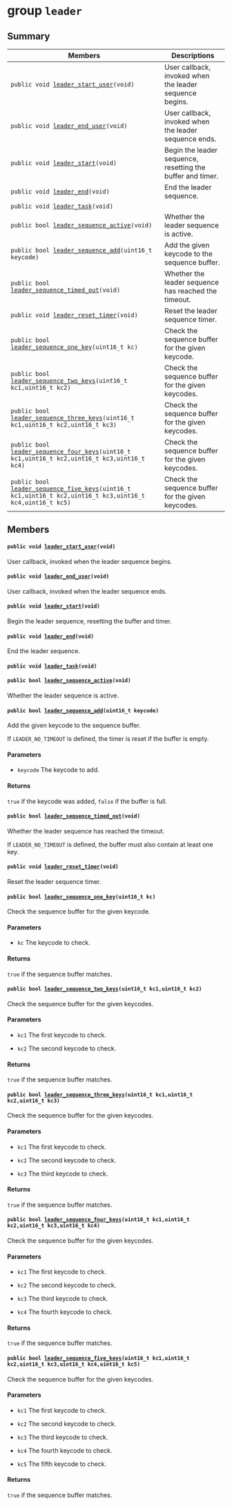 # group `leader` 

## Summary

 Members                        | Descriptions                                
--------------------------------|---------------------------------------------
`public void `[`leader_start_user`](#group__leader_1gae7b6746b0c6bd83cada1e770a7d8315d)`(void)`            | User callback, invoked when the leader sequence begins.
`public void `[`leader_end_user`](#group__leader_1ga20986d88ffc5f21f00eab4b5e9a03188)`(void)`            | User callback, invoked when the leader sequence ends.
`public void `[`leader_start`](#group__leader_1ga1f5dad3a2df12d29023e48852ff638ba)`(void)`            | Begin the leader sequence, resetting the buffer and timer.
`public void `[`leader_end`](#group__leader_1ga7ecc035ad29aed6d5ee3848725234b6c)`(void)`            | End the leader sequence.
`public void `[`leader_task`](#group__leader_1gaa451b483f86840a1a3a773a074b73019)`(void)`            | 
`public bool `[`leader_sequence_active`](#group__leader_1gab52594aae07ec2f59cc6cc00dce9cc0b)`(void)`            | Whether the leader sequence is active.
`public bool `[`leader_sequence_add`](#group__leader_1ga0b9825ee3240ffac41837664d10c36ff)`(uint16_t keycode)`            | Add the given keycode to the sequence buffer.
`public bool `[`leader_sequence_timed_out`](#group__leader_1gadb5905415a54ffab4a47a8d3227b3942)`(void)`            | Whether the leader sequence has reached the timeout.
`public void `[`leader_reset_timer`](#group__leader_1ga5a9246dc3f952a5522c188f747ce0722)`(void)`            | Reset the leader sequence timer.
`public bool `[`leader_sequence_one_key`](#group__leader_1ga6bcdd330c94f7074361c21ad8ee901fd)`(uint16_t kc)`            | Check the sequence buffer for the given keycode.
`public bool `[`leader_sequence_two_keys`](#group__leader_1ga6a09c0ae645990e9d219c62244c30e42)`(uint16_t kc1,uint16_t kc2)`            | Check the sequence buffer for the given keycodes.
`public bool `[`leader_sequence_three_keys`](#group__leader_1ga0dd4e91b428947bfb5ddb6fd09b29c11)`(uint16_t kc1,uint16_t kc2,uint16_t kc3)`            | Check the sequence buffer for the given keycodes.
`public bool `[`leader_sequence_four_keys`](#group__leader_1ga5f71174f1afa31112108336e0d782ff2)`(uint16_t kc1,uint16_t kc2,uint16_t kc3,uint16_t kc4)`            | Check the sequence buffer for the given keycodes.
`public bool `[`leader_sequence_five_keys`](#group__leader_1ga2c565e3c2d21eac4b23db75a15a9fa2d)`(uint16_t kc1,uint16_t kc2,uint16_t kc3,uint16_t kc4,uint16_t kc5)`            | Check the sequence buffer for the given keycodes.

## Members

#### `public void `[`leader_start_user`](#group__leader_1gae7b6746b0c6bd83cada1e770a7d8315d)`(void)` 

User callback, invoked when the leader sequence begins.

#### `public void `[`leader_end_user`](#group__leader_1ga20986d88ffc5f21f00eab4b5e9a03188)`(void)` 

User callback, invoked when the leader sequence ends.

#### `public void `[`leader_start`](#group__leader_1ga1f5dad3a2df12d29023e48852ff638ba)`(void)` 

Begin the leader sequence, resetting the buffer and timer.

#### `public void `[`leader_end`](#group__leader_1ga7ecc035ad29aed6d5ee3848725234b6c)`(void)` 

End the leader sequence.

#### `public void `[`leader_task`](#group__leader_1gaa451b483f86840a1a3a773a074b73019)`(void)` 

#### `public bool `[`leader_sequence_active`](#group__leader_1gab52594aae07ec2f59cc6cc00dce9cc0b)`(void)` 

Whether the leader sequence is active.

#### `public bool `[`leader_sequence_add`](#group__leader_1ga0b9825ee3240ffac41837664d10c36ff)`(uint16_t keycode)` 

Add the given keycode to the sequence buffer.

If `LEADER_NO_TIMEOUT` is defined, the timer is reset if the buffer is empty.

#### Parameters
* `keycode` The keycode to add.

#### Returns
`true` if the keycode was added, `false` if the buffer is full.

#### `public bool `[`leader_sequence_timed_out`](#group__leader_1gadb5905415a54ffab4a47a8d3227b3942)`(void)` 

Whether the leader sequence has reached the timeout.

If `LEADER_NO_TIMEOUT` is defined, the buffer must also contain at least one key.

#### `public void `[`leader_reset_timer`](#group__leader_1ga5a9246dc3f952a5522c188f747ce0722)`(void)` 

Reset the leader sequence timer.

#### `public bool `[`leader_sequence_one_key`](#group__leader_1ga6bcdd330c94f7074361c21ad8ee901fd)`(uint16_t kc)` 

Check the sequence buffer for the given keycode.

#### Parameters
* `kc` The keycode to check.

#### Returns
`true` if the sequence buffer matches.

#### `public bool `[`leader_sequence_two_keys`](#group__leader_1ga6a09c0ae645990e9d219c62244c30e42)`(uint16_t kc1,uint16_t kc2)` 

Check the sequence buffer for the given keycodes.

#### Parameters
* `kc1` The first keycode to check. 

* `kc2` The second keycode to check.

#### Returns
`true` if the sequence buffer matches.

#### `public bool `[`leader_sequence_three_keys`](#group__leader_1ga0dd4e91b428947bfb5ddb6fd09b29c11)`(uint16_t kc1,uint16_t kc2,uint16_t kc3)` 

Check the sequence buffer for the given keycodes.

#### Parameters
* `kc1` The first keycode to check. 

* `kc2` The second keycode to check. 

* `kc3` The third keycode to check.

#### Returns
`true` if the sequence buffer matches.

#### `public bool `[`leader_sequence_four_keys`](#group__leader_1ga5f71174f1afa31112108336e0d782ff2)`(uint16_t kc1,uint16_t kc2,uint16_t kc3,uint16_t kc4)` 

Check the sequence buffer for the given keycodes.

#### Parameters
* `kc1` The first keycode to check. 

* `kc2` The second keycode to check. 

* `kc3` The third keycode to check. 

* `kc4` The fourth keycode to check.

#### Returns
`true` if the sequence buffer matches.

#### `public bool `[`leader_sequence_five_keys`](#group__leader_1ga2c565e3c2d21eac4b23db75a15a9fa2d)`(uint16_t kc1,uint16_t kc2,uint16_t kc3,uint16_t kc4,uint16_t kc5)` 

Check the sequence buffer for the given keycodes.

#### Parameters
* `kc1` The first keycode to check. 

* `kc2` The second keycode to check. 

* `kc3` The third keycode to check. 

* `kc4` The fourth keycode to check. 

* `kc5` The fifth keycode to check.

#### Returns
`true` if the sequence buffer matches.

